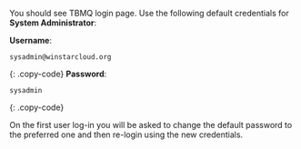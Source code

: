 You should see TBMQ login page. Use the following default credentials for **System Administrator**:

**Username**:
```
sysadmin@winstarcloud.org
```
{: .copy-code}
**Password**:
```
sysadmin
```
{: .copy-code}

On the first user log-in you will be asked to change the default password to the preferred one and then re-login using the new credentials.
